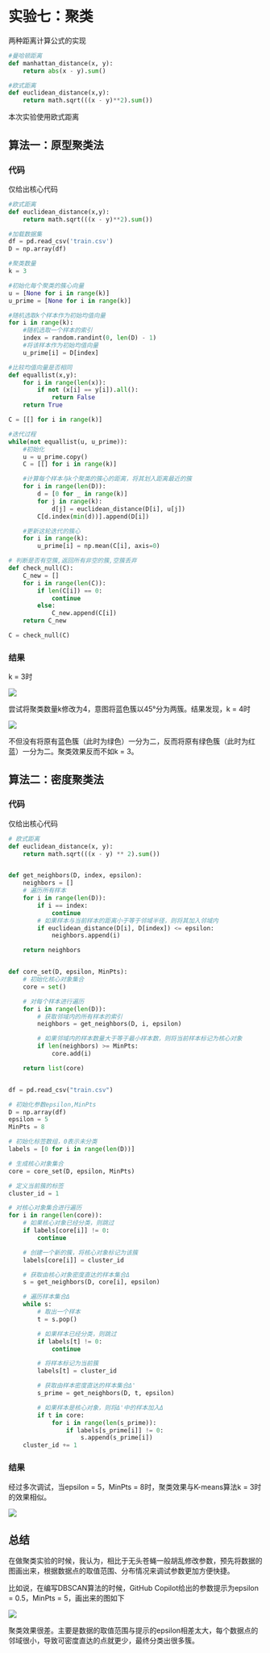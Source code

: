 # 实验七：聚类

两种距离计算公式的实现

```py
#曼哈顿距离
def manhattan_distance(x, y):
    return abs(x - y).sum()

#欧式距离
def euclidean_distance(x,y):
    return math.sqrt(((x - y)**2).sum())
```

本次实验使用欧式距离

## 算法一：原型聚类法

### 代码

仅给出核心代码

```py
#欧式距离
def euclidean_distance(x,y):
    return math.sqrt(((x - y)**2).sum())

#加载数据集
df = pd.read_csv('train.csv')
D = np.array(df)

#聚类数量
k = 3

#初始化每个聚类的簇心向量
u = [None for i in range(k)]
u_prime = [None for i in range(k)]

#随机选取k个样本作为初始均值向量
for i in range(k):
    #随机选取一个样本的索引
    index = random.randint(0, len(D) - 1)
    #将该样本作为初始均值向量
    u_prime[i] = D[index]

#比较均值向量是否相同
def equallist(x,y):
    for i in range(len(x)):
        if not (x[i] == y[i]).all():
            return False
    return True

C = [[] for i in range(k)]

#迭代过程
while(not equallist(u, u_prime)):
    #初始化
    u = u_prime.copy()
    C = [[] for i in range(k)]

    #计算每个样本与k个聚类的簇心的距离，将其划入距离最近的簇
    for i in range(len(D)):
        d = [0 for _ in range(k)]
        for j in range(k):
            d[j] = euclidean_distance(D[i], u[j])
        C[d.index(min(d))].append(D[i])

    #更新这轮迭代的簇心
    for i in range(k):
        u_prime[i] = np.mean(C[i], axis=0)

# 判断是否有空簇,返回所有非空的簇,空簇丢弃
def check_null(C):
    C_new = []
    for i in range(len(C)):
        if len(C[i]) == 0:
            continue
        else:
            C_new.append(C[i])
    return C_new

C = check_null(C)
```

### 结果

k = 3时

![](pic/K3.png)

尝试将聚类数量k修改为4，意图将蓝色簇以45°分为两簇。结果发现，k = 4时

![](pic/K4.png)

不但没有将原有蓝色簇（此时为绿色）一分为二，反而将原有绿色簇（此时为红蓝）一分为二。聚类效果反而不如k = 3。

## 算法二：密度聚类法

### 代码

仅给出核心代码

```py
# 欧式距离
def euclidean_distance(x, y):
    return math.sqrt(((x - y) ** 2).sum())


def get_neighbors(D, index, epsilon):
    neighbors = []
    # 遍历所有样本
    for i in range(len(D)):
        if i == index:
            continue
        # 如果样本与当前样本的距离小于等于邻域半径，则将其加入邻域内
        if euclidean_distance(D[i], D[index]) <= epsilon:
            neighbors.append(i)

    return neighbors


def core_set(D, epsilon, MinPts):
    # 初始化核心对象集合
    core = set()

    # 对每个样本进行遍历
    for i in range(len(D)):
        # 获取邻域内的所有样本的索引
        neighbors = get_neighbors(D, i, epsilon)

        # 如果邻域内的样本数量大于等于最小样本数，则将当前样本标记为核心对象
        if len(neighbors) >= MinPts:
            core.add(i)

    return list(core)


df = pd.read_csv("train.csv")

# 初始化参数epsilon,MinPts
D = np.array(df)
epsilon = 5
MinPts = 8

# 初始化标签数组，0表示未分类
labels = [0 for i in range(len(D))]

# 生成核心对象集合
core = core_set(D, epsilon, MinPts)

# 定义当前簇的标签
cluster_id = 1

# 对核心对象集合进行遍历
for i in range(len(core)):
    # 如果核心对象已经分类，则跳过
    if labels[core[i]] != 0:
        continue

    # 创建一个新的簇，将核心对象标记为该簇
    labels[core[i]] = cluster_id

    # 获取由核心对象密度直达的样本集合Δ
    s = get_neighbors(D, core[i], epsilon)

    # 遍历样本集合Δ
    while s:
        # 取出一个样本
        t = s.pop()

        # 如果样本已经分类，则跳过
        if labels[t] != 0:
            continue

        # 将样本标记为当前簇
        labels[t] = cluster_id

        # 获取由样本密度直达的样本集合Δ'
        s_prime = get_neighbors(D, t, epsilon)

        # 如果样本是核心对象，则将Δ'中的样本加入Δ
        if t in core:
            for i in range(len(s_prime)):
                if labels[s_prime[i]] != 0:
                    s.append(s_prime[i])
    cluster_id += 1

```

### 结果

经过多次调试，当epsilon = 5，MinPts = 8时，聚类效果与K-means算法k = 3时的效果相似。

![](pic/e5m8.png)

## 总结

在做聚类实验的时候，我认为，相比于无头苍蝇一般胡乱修改参数，预先将数据的图画出来，根据数据点的取值范围、分布情况来调试参数更加方便快捷。

比如说，在编写DBSCAN算法的时候，GitHub Copilot给出的参数提示为epsilon = 0.5，MinPts = 5，画出来的图如下

![](pic/e0.5m5.png)

聚类效果很差。主要是数据的取值范围与提示的epsilon相差太大，每个数据点的邻域很小，导致可密度直达的点就更少，最终分类出很多簇。